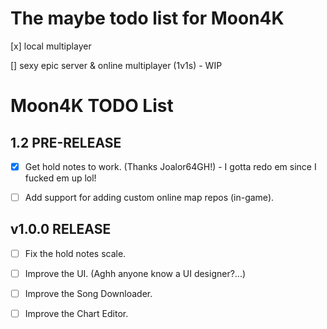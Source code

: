 # The maybe todo list for Moon4K

[x] local multiplayer

[] sexy epic server & online multiplayer (1v1s) - WIP

# Moon4K TODO List

## 1.2 PRE-RELEASE

- [x] Get hold notes to work. (Thanks Joalor64GH!) - I gotta redo em since I fucked em up lol!

- [ ] Add support for adding custom online map repos (in-game).

## v1.0.0 RELEASE

- [ ] Fix the hold notes scale.

- [ ] Improve the UI. (Aghh anyone know a UI designer?...)

- [ ] Improve the Song Downloader.

- [ ] Improve the Chart Editor.
